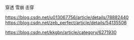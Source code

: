 

穿透
雪崩
击穿

https://blog.csdn.net/u013067756/article/details/78882440
https://blog.csdn.net/zeb_perfect/article/details/54135506

https://blog.csdn.net/kkgbn/article/category/6271930